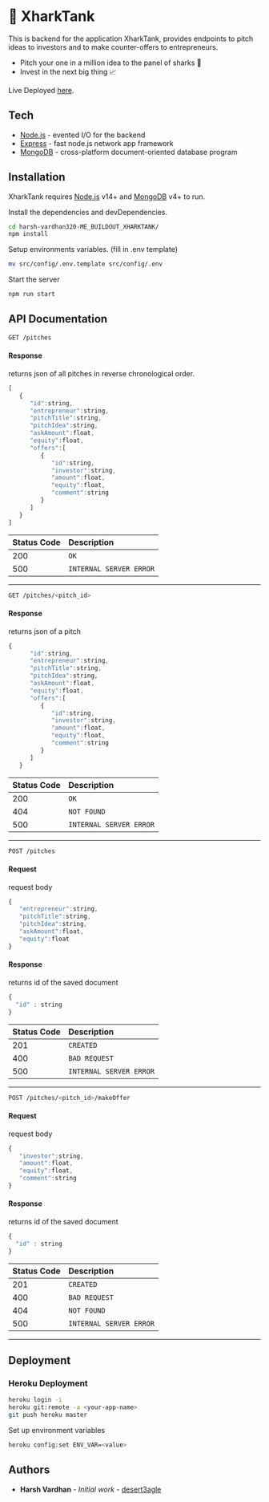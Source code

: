 # :shark: XharkTank 

This is backend for the application XharkTank, provides endpoints to pitch ideas to investors and to make counter-offers to entrepreneurs.

- Pitch your one in a million idea to the panel of sharks  :money_with_wings:
- Invest in the next big thing :chart_with_upwards_trend:

Live Deployed [here](https://xharktank-harsh-vardhan.herokuapp.com/).

## Tech



- [Node.js](https://nodejs.org/) - evented I/O for the backend
- [Express](https://www.npmjs.com/package/express) - fast node.js network app framework
- [MongoDB](https://www.mongodb.com) - cross-platform document-oriented database program


## Installation

XharkTank requires [Node.js](https://nodejs.org/) v14+ and [MongoDB](https://www.mongodb.com) v4+ to run.

Install the dependencies and devDependencies.
```sh
cd harsh-vardhan320-ME_BUILDOUT_XHARKTANK/
npm install
```
Setup environments variables. (fill in .env template)
```sh
mv src/config/.env.template src/config/.env
```
Start the server
```sh
npm run start
```

## API Documentation

```sh
GET /pitches
```
#### Response
returns json of all pitches in reverse chronological  order.

```javascript
[
   {
      "id":string,
      "entrepreneur":string,
      "pitchTitle":string,
      "pitchIdea":string,
      "askAmount":float,
      "equity":float,
      "offers":[
         {
            "id":string,
            "investor":string,
            "amount":float,
            "equity":float,
            "comment":string
         }
      ]
   }
]
```
| Status Code | Description |
| :--- | :--- |
| 200 | `OK` |
| 500 | `INTERNAL SERVER ERROR` |
---
```sh
GET /pitches/<pitch_id>
```
#### Response
returns json of a pitch

```javascript
{
      "id":string,
      "entrepreneur":string,
      "pitchTitle":string,
      "pitchIdea":string,
      "askAmount":float,
      "equity":float,
      "offers":[
         {
            "id":string,
            "investor":string,
            "amount":float,
            "equity":float,
            "comment":string
         }
      ]
   }
```
| Status Code | Description |
| :--- | :--- |
| 200 | `OK` |
| 404 | `NOT FOUND` |
| 500 | `INTERNAL SERVER ERROR` |
---
```sh
POST /pitches
```
#### Request
request body
```javascript
{
   "entrepreneur":string,
   "pitchTitle":string,
   "pitchIdea":string,
   "askAmount":float,
   "equity":float
}
  ```
#### Response
returns id of the saved document
```javascript
{
  "id" : string
}
```
| Status Code | Description |
| :--- | :--- |
| 201 | `CREATED` |
| 400 | `BAD REQUEST` |
| 500 | `INTERNAL SERVER ERROR` |
---
```sh
POST /pitches/<pitch_id>/makeOffer
```
#### Request
request body
```javascript
{
   "investor":string,
   "amount":float,
   "equity":float,
   "comment":string
}
  ```

#### Response
returns id of the saved document
```javascript
{
  "id" : string
}
```
| Status Code | Description |
| :--- | :--- |
| 201 | `CREATED` |
| 400 | `BAD REQUEST` |
| 404 | `NOT FOUND` |
| 500 | `INTERNAL SERVER ERROR` |
---

## Deployment


### Heroku Deployment
```sh
heroku login -i
heroku git:remote -a <your-app-name>
git push heroku master
```
Set up environment variables 
```sh
heroku config:set ENV_VAR=<value>
```
## Authors
* **Harsh Vardhan** - *Initial work* - [desert3agle](https://github.com/desert3agle)
